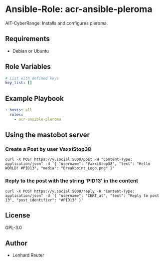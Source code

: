 # Ansible-Role: acr-ansible-pleroma

AIT-CyberRange:  Installs and configures pleroma. 


## Requirements

- Debian or Ubuntu 

## Role Variables

```yaml
# List with defined keys
key_list: []

```

## Example Playbook

```yaml
- hosts: all
  roles:
    - acr-ansible-pleroma
```

## Using the mastobot server

### Create a Post by user VaxxiStop38
```
curl -X POST https://y.social:5000/post -H "Content-Type: application/json" -d '{ "username": "VaxxiStop38", "text": "Hello WORLD! #PID13", "media": "Breakpoint_Logo.png" }'
```
### Reply to the post with the string 'PID13' in the content
```
curl -X POST https://y.social:5000/reply -H "Content-Type: application/json" -d '{ "username": "CERT_at", "text": "Reply to post 13", "post_identifier": "#PID13" }'
```

## License

GPL-3.0

## Author

- Lenhard Reuter